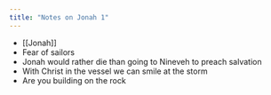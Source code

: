 ```yaml
---
title: "Notes on Jonah 1"
---
```


- [[Jonah]]
- Fear of sailors
- Jonah would rather die than going to Nineveh to preach salvation
- With Christ in the vessel we can smile at the storm
- Are you building on the rock
